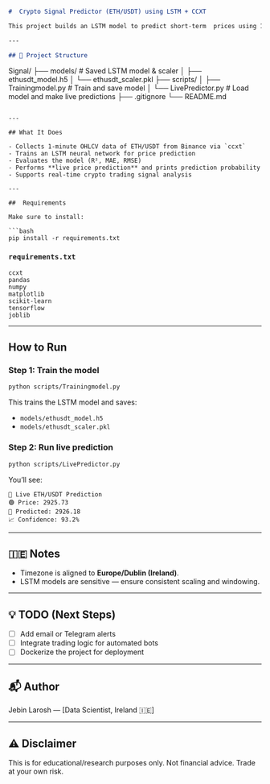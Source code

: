 

```markdown
#  Crypto Signal Predictor (ETH/USDT) using LSTM + CCXT

This project builds an LSTM model to predict short-term  prices using 1-minute OHLCV data via the `ccxt` library. The trained model is used for **live predictions** with confidence probability — ideal for crypto futures signal generation.

---

## 📁 Project Structure

```

Signal/
├── models/                    # Saved LSTM model & scaler
│   ├── ethusdt\_model.h5
│   └── ethusdt\_scaler.pkl
├── scripts/
│   ├── Trainingmodel.py       # Train and save model
│   └── LivePredictor.py       # Load model and make live predictions
├── .gitignore
└── README.md

````

---

## What It Does

- Collects 1-minute OHLCV data of ETH/USDT from Binance via `ccxt`
- Trains an LSTM neural network for price prediction
- Evaluates the model (R², MAE, RMSE)
- Performs **live price prediction** and prints prediction probability
- Supports real-time crypto trading signal analysis

---

##  Requirements

Make sure to install:

```bash
pip install -r requirements.txt
````

### `requirements.txt`

```text
ccxt
pandas
numpy
matplotlib
scikit-learn
tensorflow
joblib
```

---

##  How to Run

### Step 1: Train the model

```bash
python scripts/Trainingmodel.py
```

This trains the LSTM model and saves:

* `models/ethusdt_model.h5`
* `models/ethusdt_scaler.pkl`

###  Step 2: Run live prediction

```bash
python scripts/LivePredictor.py
```

You’ll see:

```
📡 Live ETH/USDT Prediction
🟢 Price: 2925.73
🔮 Predicted: 2926.18
📈 Confidence: 93.2%
```

---

## 🇮🇪 Notes

* Timezone is aligned to **Europe/Dublin (Ireland)**.
* LSTM models are sensitive — ensure consistent scaling and windowing.

---

## 💡 TODO (Next Steps)

* [ ] Add email or Telegram alerts
* [ ] Integrate trading logic for automated bots
* [ ] Dockerize the project for deployment

---

## 📬 Author

Jebin Larosh — \[Data Scientist, Ireland 🇮🇪]

---

## ⚠️ Disclaimer

This is for educational/research purposes only. Not financial advice. Trade at your own risk.

```
